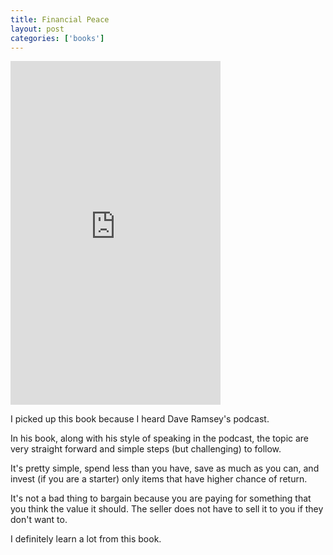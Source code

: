 ```yaml
---
title: Financial Peace
layout: post
categories: ['books']
---
```

<iframe type="text/html" width="336" height="550" frameborder="0" allowfullscreen style="max-width:100%" src="https://read.amazon.com/kp/card?asin=B009PFN0MQ&preview=inline&linkCode=kpe&ref_=cm_sw_r_kb_dp_6vLNDb0BR5G81" ></iframe>

I picked up this book because I heard Dave Ramsey's podcast. 

In his book, along with his style of speaking in the podcast, the topic are very straight forward and simple steps (but challenging) to follow. 

It's pretty simple, spend less than you have, save as much as you can, and invest (if you are a starter) only items that have higher chance of return. 

It's not a bad thing to bargain because you are paying for something that you think the value it should. The seller does not have to sell it to you if they don't want to.

I definitely learn a lot from this book.

